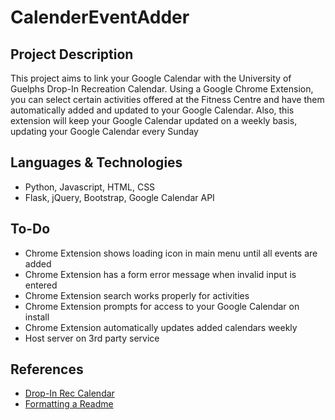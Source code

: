 # CalenderEventAdder

## Project Description
This project aims to link your Google Calendar with the University of Guelphs Drop-In Recreation Calendar. Using a Google Chrome Extension, you can select certain activities offered at the Fitness Centre and have them automatically added and updated to your Google Calendar. Also, this extension will keep your Google Calendar updated on a weekly basis, updating your Google Calendar every Sunday

## Languages & Technologies
- Python, Javascript, HTML, CSS
- Flask, jQuery, Bootstrap, Google Calendar API

## To-Do
- Chrome Extension shows loading icon in main menu until all events are added
- Chrome Extension has a form error message when invalid input is entered
- Chrome Extension search works properly for activities
- Chrome Extension prompts for access to your Google Calendar on install
- Chrome Extension automatically updates added calendars weekly
- Host server on 3rd party service

## References
* [Drop-In Rec Calendar](https://fitandrec.gryphons.ca/sports-clubs/drop-in-rec)
* [Formatting a Readme](https://docs.github.com/en/get-started/writing-on-github/getting-started-with-writing-and-formatting-on-github/basic-writing-and-formatting-syntax)